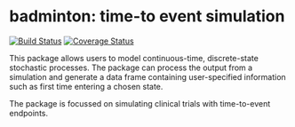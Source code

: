 # badminton: time-to event simulation

[![Build Status](https://travis-ci.org/scientific-computing-solutions/badminton.svg?branch=master)](https://travis-ci.org/scientific-computing-solutions/badminton)
[![Coverage Status](https://coveralls.io/repos/github/scientific-computing-solutions/badminton/badge.svg?branch=master)](https://coveralls.io/github/scientific-computing-solutions/badminton?branch=master)

This package allows users to model continuous-time, discrete-state 
stochastic processes. The package can process the output from a 
simulation and generate a data frame containing user-specified 
information such as first time entering a chosen state.

The package is focussed on simulating clinical trials with time-to-event 
endpoints.
